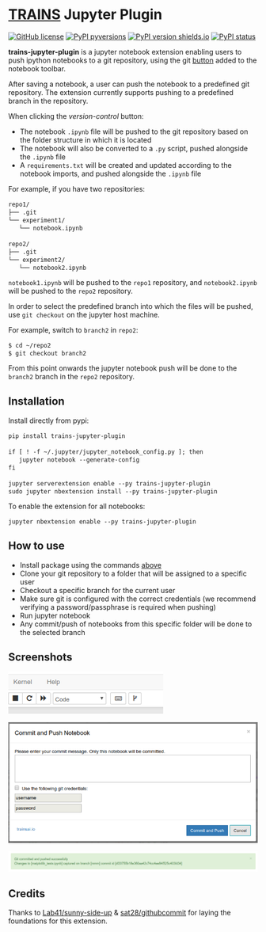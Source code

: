 # [TRAINS](https://github.com/allegroai/trains) Jupyter Plugin

[![GitHub license](https://img.shields.io/github/license/allegroai/trains-jupyter-plugin.svg)](https://img.shields.io/github/license/allegroai/trains-jupyter-plugin.svg)
[![PyPI pyversions](https://img.shields.io/pypi/pyversions/trains-jupyter-plugin.svg)](https://img.shields.io/pypi/pyversions/trains-jupyter-plugin.svg)
[![PyPI version shields.io](https://img.shields.io/pypi/v/trains-jupyter-plugin.svg)](https://img.shields.io/pypi/v/trains-jupyter-plugin.svg)
[![PyPI status](https://img.shields.io/pypi/status/trains-jupyter-plugin.svg)](https://pypi.python.org/pypi/trains-jupyter-plugin/)

**trains-jupyter-plugin** is a jupyter notebook extension enabling users to push ipython notebooks to a git repository,
using the git [button](#Screenshots) added to the notebook toolbar.

After saving a notebook, a user can push the notebook to a predefined git repository. The extension currently supports pushing to a predefined branch in the repository.

When clicking the *version-control* button:
* The notebook `.ipynb` file will be pushed to the git repository based on the folder structure in which it is located
* The notebook will also be converted to a `.py` script, pushed alongside the `.ipynb` file
* A `requirements.txt` will be created and updated according to the notebook imports, and pushed alongside the `.ipynb` file

For example, if you have two repositories:
```
repo1/
├── .git
└── experiment1/
   └── notebook.ipynb

repo2/
├── .git
└── experiment2/
   └── notebook2.ipynb
```

`notebook1.ipynb` will be pushed to the `repo1` repository, and `notebook2.ipynb` will be pushed to the `repo2` repository.

In order to select the predefined branch into which the files will be pushed, use `git checkout` on the jupyter host machine.

For example, switch to `branch2` in `repo2`:
```
$ cd ~/repo2
$ git checkout branch2
```
From this point onwards the jupyter notebook push will be done to the `branch2` branch in the `repo2` repository.


## Installation <a name="installation"></a>

Install directly from pypi:

```
pip install trains-jupyter-plugin

if [ ! -f ~/.jupyter/jupyter_notebook_config.py ]; then
   jupyter notebook --generate-config
fi

jupyter serverextension enable --py trains-jupyter-plugin
sudo jupyter nbextension install --py trains-jupyter-plugin
```

To enable the extension for all notebooks:

```
jupyter nbextension enable --py trains-jupyter-plugin
```

## How to use

* Install package using the commands [above](#installation)
* Clone your git repository to a folder that will be assigned to a specific user
* Checkout a specific branch for the current user
* Make sure git is configured with the correct credentials
(we recommend verifying a password/passphrase is required when pushing)
* Run jupyter notebook
* Any commit/push of notebooks from this specific folder will be done to the selected branch

## Screenshots

![Extension](https://github.com/allegroai/trains-jupyter-plugin/blob/master/docs/extension.png?raw=true "Extension added to toolbar")

![Commit Message](https://github.com/allegroai/trains-jupyter-plugin/blob/master/docs/commit.png?raw=true "Commit Message")

![Success Message](https://github.com/allegroai/trains-jupyter-plugin/blob/master/docs/success.png?raw=true "Success Message")

## Credits

Thanks to [Lab41/sunny-side-up](https://github.com/Lab41/sunny-side-up) & [sat28/githubcommit](https://github.com/sat28/githubcommit) for laying the foundations for this extension.
